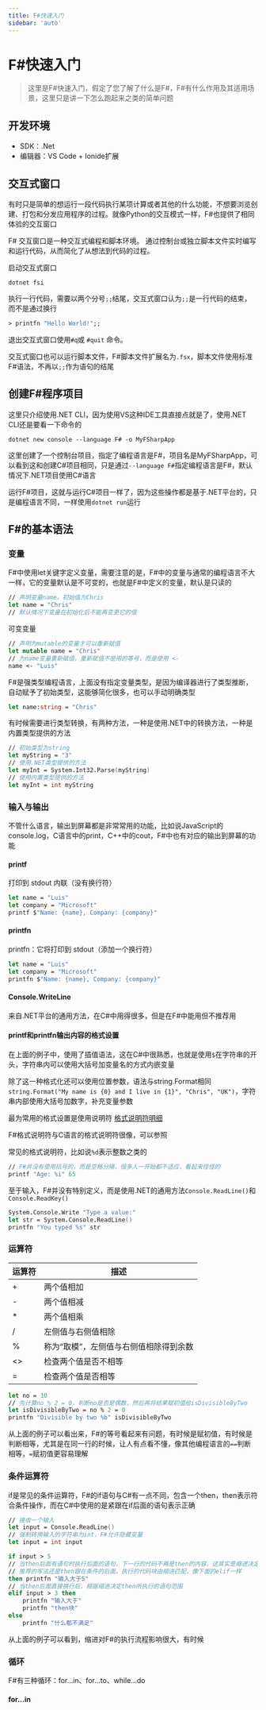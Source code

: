 ```yaml
---
title: F#快速入门
sidebar: 'auto'
---
```


# F#快速入门

> 这里是F#快速入门，假定了您了解了什么是F#，F#有什么作用及其适用场景，这里只是讲一下怎么跑起来之类的简单问题

## 开发环境

- SDK：.Net
- 编辑器：VS Code + Ionide扩展

## 交互式窗口

有时只是简单的想运行一段代码执行某项计算或者其他的什么功能，不想要浏览创建、打包和分发应用程序的过程。就像Python的交互模式一样，F#也提供了相同体验的交互窗口

F# 交互窗口是一种交互式编程和脚本环境。 通过控制台或独立脚本文件实时编写和运行代码，从而简化了从想法到代码的过程。

启动交互式窗口
```shell
dotnet fsi
```
执行一行代码，需要以两个分号`;;`结尾，交互式窗口认为`;;`是一行代码的结束，而不是通过换行

```fsharp
> printfn "Hello World!";;
```

退出交互式窗口使用`#q`或 `#quit` 命令。

交互式窗口也可以运行脚本文件，F#脚本文件扩展名为`.fsx`，脚本文件使用标准F#语法，不再以`;;`作为语句的结尾

## 创建F#程序项目

这里只介绍使用.NET CLI，因为使用VS这种IDE工具直接点就是了，使用.NET CLI还是要看一下命令的

```shell
dotnet new console --language F# -o MyFSharpApp
```
这里创建了一个控制台项目，指定了编程语言是F#，项目名是MyFSharpApp，可以看到这和创建C#项目相同，只是通过`--language F#`指定编程语言是F#，默认情况下.NET项目使用C#语言

运行F#项目，这就与运行C#项目一样了，因为这些操作都是基于.NET平台的，只是编程语言不同，一样使用`dotnet run`运行

## F#的基本语法

### 变量

F#中使用let关键字定义变量，需要注意的是，F#中的变量与通常的编程语言不大一样，它的变量默认是不可变的，也就是F#中定义的变量，默认是只读的

```fsharp
// 声明变量name，初始值为Chris
let name = "Chris"
// 默认情况下变量在初始化后不能再变更它的值
```
可变变量
```fsharp
// 声明为mutable的变量才可以重新赋值
let mutable name = "Chris"
// 为name变量重新赋值，重新赋值不是用的等号，而是使用 <-
name <- "Luis" 
```

F#是强类型编程语言，上面没有指定变量类型，是因为编译器进行了类型推断，自动赋予了初始类型，这能够简化很多，也可以手动明确类型
```fsharp
let name:string = "Chris"
```
有时候需要进行类型转换，有两种方法，一种是使用.NET中的转换方法，一种是内置类型提供的方法
```fsharp
// 初始类型为string
let myString = "3"
// 使用.NET类型提供的方法
let myInt = System.Int32.Parse(myString)
// 使用内置类型提供的方法
let myInt = int myString
```


### 输入与输出

不管什么语言，输出到屏幕都是非常常用的功能，比如说JavaScript的console.log，C语言中的print，C++中的cout，F#中也有对应的输出到屏幕的功能

#### printf
打印到 stdout 内联（没有换行符）
```fsharp
let name = "Luis"
let company = "Microsoft"
printf $"Name: {name}, Company: {company}"
```
#### printfn
printfn：它将打印到 stdout（添加一个换行符）
```fsharp
let name = "Luis"
let company = "Microsoft"
printfn $"Name: {name}, Company: {company}"
```
#### Console.WriteLine
来自.NET平台的通用方法，在C#中用得很多，但是在F#中能用但不推荐用

#### printf和printfn输出内容的格式设置

在上面的例子中，使用了插值语法，这在C#中很熟悉，也就是使用`$`在字符串的开头，字符串内可以使用大括号加变量名的方式内嵌变量

除了这一种格式化还可以使用位置参数，语法与string.Format相同`string.Format("My name is {0} and I live in {1}", "Chris", "UK")`，字符串内部使用大括号加数字，补充变量参数

最为常用的格式设置是使用说明符 [格式说明符明细](https://learn.microsoft.com/zh-cn/dotnet/fsharp/language-reference/plaintext-formatting#format-specifiers-for-printf)

F#格式说明符与C语言的格式说明符很像，可以参照

常见的格式说明符，比如说`%d`表示整数之类的
```fsharp
// F#并没有使用括号的，而是空格分隔，很多人一开始都不适应，看起来怪怪的
printf "Age: %i" 65
```

至于输入，F#并没有特别定义，而是使用.NET的通用方法`Console.ReadLine()`和`Console.ReadKey()`

```fsharp
System.Console.Write "Type a value:"
let str = System.Console.ReadLine()
printfn "You typed %s" str
```

### 运算符

| 运算符 | 描述 |
| -- | -- |
| + | 两个值相加 |
| - | 两个值相减 |
| * | 两个值相乘 |
| / | 左侧值与右侧值相除 |
| % | 称为“取模”，左侧值与右侧值相除得到余数 |
| <> | 检查两个值是否不相等 |
| = | 检查两个值是否相等 |

```fsharp
let no = 10
// 先计算no % 2 = 0，判断no是否是偶数，然后再将结果赋初值给isDivisibleByTwo
let isDivisibleByTwo = no % 2 = 0
printfn "Divisible by two %b" isDivisibleByTwo
```
从上面的例子可以看出来，F#的等号看起来有问题，有时候是赋初值，有时候是判断相等，尤其是在同一行的时候，让人有点看不懂，像其他编程语言的`==`判断相等，`=`赋初值更容易理解

### 条件运算符

if是常见的条件运算符，F#的if语句与C#有一点不同，包含一个then，then表示符合条件操作，而在C#中使用的是紧跟在if后面的语句表示正确
```fsharp
// 接收一个输入
let input = Console.ReadLine()
// 强制转换输入的字符串为int，F#允许隐藏变量
let input = int input

if input > 5
// 当then后面有语句时执行后面的语句，下一行的代码不再是then的内容，这其实是缩进决定的，
// 推荐的写法还是then跟在条件的后面，执行的代码块由缩进匹配，像下面的elif一样
then printfn "输入大于5"
// 当then后面直接换行后，根据缩进决定then所执行的语句范围
elif input > 3 then
    printfn "输入大于"
    printfn "then块"
else 
    printfn "什么都不满足"
```
从上面的例子可以看到，缩进对F#的执行流程影响很大，有时候

### 循环

F#有三种循环：for...in、for...to、while...do

#### for...in
